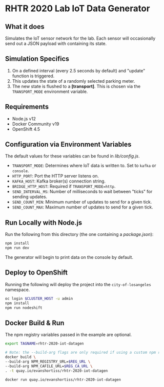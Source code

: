 # RHTR 2020 Lab IoT Data Generator

## What it does

Simulates the IoT sensor network for the lab. Each sensor will occasionally
send out a JSON payload with containing its state.

## Simulation Specifics

1. On a defined interval (every 2.5 seconds by default) and "update" function is triggered.
1. This updates the state of a randomly selected parking meter.
1. The new state is flushed to a **[transport]**. This is chosen via the `TRANSPORT_MODE` environment variable.

## Requirements

* Node.js v12
* Docker Community v19
* OpenShift 4.5

## Configuration via Environment Variables

The default values for these variables can be found in *lib/config.js*.

* `TRANSPORT_MODE`: Determines where IoT data is written to. Set to `kafka` or `console`.
* `HTTP_PORT`: Port the HTTP server listens on.
* `KAFKA_HOST`: Kafka broker(s) connection string.
* `BRIDGE_HTTP_HOST`: Required if `TRANSPORT_MODE=http`.
* `SEND_INTERVAL_MS`: Number of milliseconds to wait between "ticks" for sending updates.
* `SEND_COUNT_MIN`: Minimum number of updates to send for a given tick.
* `SEND_COUNT_MAX`: Maximum number of updates to send for a given tick.

## Run Locally with Node.js

Run the following from this directory (the one containing a *package.json*):

```bash
npm install
npm run dev
```

The generator will begin to print data on the console by default.

## Deploy to OpenShift
Running the following will deploy the project into the `city-of-losangeles`
namespace.

```bash
oc login $CLUSTER_HOST -u admin
npm install
npm run nodeshift
```

## Docker Build & Run

The npm registry variables passed in the example are optional.

```bash
export TAGNAME=rhtr-2020-iot-datagen

# Note: the --build-arg flags are only required if using a custom npm registry
docker build \
--build-arg NPM_REGISTRY_URL=$REG_URL \
--build-arg NPM_CAFILE_URL=$REG_CA_URL \
. -t quay.io/evanshortiss/rhtr-2020-iot-datagen

docker run quay.io/evanshortiss/rhtr-2020-iot-datagen
```
